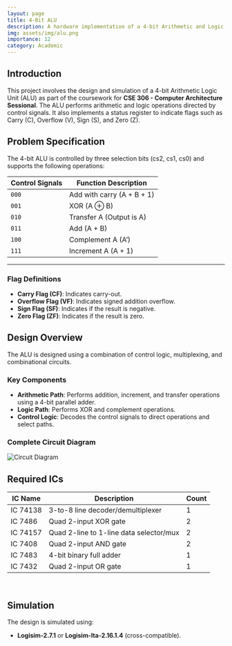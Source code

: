```yaml
---
layout: page
title: 4-Bit ALU 
description: A hardware implementation of a 4-bit Arithmetic and Logic Unit
img: assets/img/alu.png
importance: 12
category: Academic
---
```


## Introduction
This project involves the design and simulation of a 4-bit Arithmetic Logic Unit (ALU) as part of the coursework for **CSE 306 - Computer Architecture Sessional**. The ALU performs arithmetic and logic operations directed by control signals. It also implements a status register to indicate flags such as Carry (C), Overflow (V), Sign (S), and Zero (Z).


## Problem Specification
The 4-bit ALU is controlled by three selection bits (cs2, cs1, cs0) and supports the following operations:

| Control Signals | Function Description       |
| --------------- | -------------------------- |
| `000`           | Add with carry (A + B + 1) |
| `001`           | XOR (A ⊕ B)               |
| `010`           | Transfer A (Output is A)   |
| `011`           | Add (A + B)                |
| `100`           | Complement A (A’)          |
| `111`           | Increment A (A + 1)        |

---

### Flag Definitions
- **Carry Flag (CF)**: Indicates carry-out.
- **Overflow Flag (VF)**: Indicates signed addition overflow.
- **Sign Flag (SF)**: Indicates if the result is negative.
- **Zero Flag (ZF)**: Indicates if the result is zero.

## Design Overview
The ALU is designed using a combination of control logic, multiplexing, and combinational circuits.

### Key Components
- **Arithmetic Path**: Performs addition, increment, and transfer operations using a 4-bit parallel adder.
- **Logic Path**: Performs XOR and complement operations.
- **Control Logic**: Decodes the control signals to direct operations and select paths.


### Complete Circuit Diagram
![Circuit Diagram](../../assets/img/circuit_diagram.png)

## Required ICs

| IC Name   | Description                              | Count |
| --------- | ---------------------------------------- | ----- |
| IC 74138  | 3-to-8 line decoder/demultiplexer        | 1     |
| IC 7486   | Quad 2-input XOR gate                    | 2     |
| IC 74157  | Quad 2-line to 1-line data selector/mux  | 2     |
| IC 7408   | Quad 2-input AND gate                    | 2     |
| IC 7483   | 4-bit binary full adder                  | 1     |
| IC 7432   | Quad 2-input OR gate                     | 1     |

<br>

## Simulation
The design is simulated using:
- **Logisim-2.7.1** or **Logisim-Ita-2.16.1.4** (cross-compatible).


